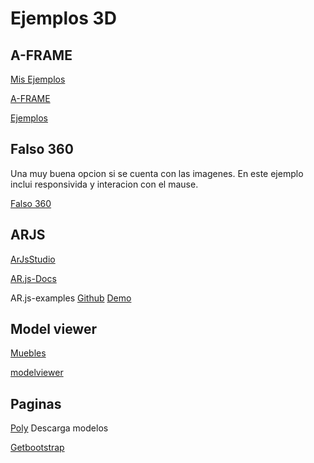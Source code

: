 # Ejemplos 3D

## A-FRAME

[Mis Ejemplos](./a_frame)

[A-FRAME](https://aframe.io/)

[Ejemplos](https://github.com/stemkoski/A-Frame-Examples)

## Falso 360

Una muy buena opcion si se cuenta con las imagenes.
En este ejemplo inclui responsivida y interacion con el mause.

[Falso 360](https://github.com/stemkoski/falso-360)

## ARJS

[ArJsStudio](https://ar-js-org.github.io/studio/)

[AR.js-Docs](https://ar-js-org.github.io/AR.js-Docs/)

AR.js-examples [Github](https://github.com/stemkoski/AR.js-examples/) [Demo](https://stemkoski.github.io/AR-Examples/)

## Model viewer

[Muebles](https://elberfeld2.github.io/js3d/model_viewer/)

[modelviewer](https://modelviewer.dev/)

## Paginas

[Poly](https://poly.google.com/) Descarga modelos

[Getbootstrap](https://v5.getbootstrap.com/docs/5.0/) 



